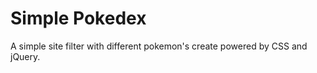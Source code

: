 Simple Pokedex
=========

A simple site filter with different pokemon's create powered by CSS and jQuery.
